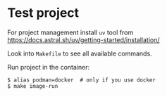 # Test project

For project management install `uv` tool from https://docs.astral.sh/uv/getting-started/installation/

Look into `Makefile` to see all available commands.

Run project in the container:

```shell
$ alias podman=docker  # only if you use docker
$ make image-run
```

